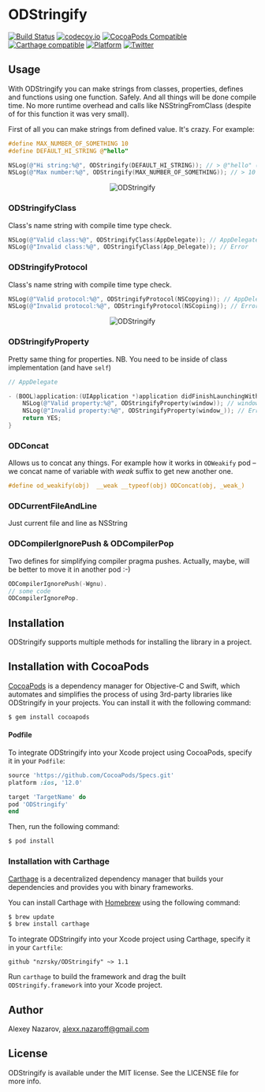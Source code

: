 # ODStringify

[![Build Status](https://app.travis-ci.com/nzrsky/ODStringify.svg?branch=master)](https://app.travis-ci.com/nzrsky/ODStringify)
[![codecov.io](https://codecov.io/github/nzrsky/ODStringify/coverage.svg?branch=master)](https://codecov.io/github/nzrsky/ODStringify?branch=master)
[![CocoaPods Compatible](https://img.shields.io/cocoapods/v/ODStringify)](https://cocoapods.org/pods/ODStringify)
[![Carthage compatible](https://img.shields.io/badge/Carthage-compatible-4BC51D.svg?style=flat)](https://github.com/Carthage/Carthage)
[![Platform](https://img.shields.io/cocoapods/p/ODStringify?style=flat)](http://cocoadocs.org/docsets/ODStringify)
[![Twitter](https://img.shields.io/badge/twitter-@nzrsky-blue.svg?style=flat)](http://twitter.com/nzrsky)

## Usage

With ODStringify you can make strings from classes, properties, defines and functions
using one function. Safely. 
And all things will be done compile time.
No more runtime overhead and calls like NSStringFromClass 
(despite of for this function it was very small).

First of all you can make strings from defined value. It's crazy. For example:
```objective-c
#define MAX_NUMBER_OF_SOMETHING 10
#define DEFAULT_HI_STRING @"hello"

NSLog(@"Hi string:%@", ODStringify(DEFAULT_HI_STRING)); // > @"hello" (@"@\"hello\"")
NSLog(@"Max number:%@", ODStringify(MAX_NUMBER_OF_SOMETHING)); // > 10 (@"10")
```
<p align="center" >
  <img src="https://github.com/nzrsky/ODStringify/blob/master/assets/1.png?raw=true" alt="ODStringify">
</p>

### ODStringifyClass
Class's name string with compile time type check.
```objective-c
NSLog(@"Valid class:%@", ODStringifyClass(AppDelegate)); // AppDelegate
NSLog(@"Invalid class:%@", ODStringifyClass(App_Delegate)); // Error
```

### ODStringifyProtocol
Class's name string with compile time type check.
```objective-c
NSLog(@"Valid protocol:%@", ODStringifyProtocol(NSCopying)); // AppDelegate
NSLog(@"Invalid protocol:%@", ODStringifyProtocol(NSCopiing)); // Error
```

<p align="center" >
  <img src="https://github.com/nzrsky/ODStringify/blob/master/assets/2.png?raw=true" alt="ODStringify">
</p>

### ODStringifyProperty
Pretty same thing for properties.
NB. You need to be inside of class implementation (and have `self`)
```objective-c
// AppDelegate

- (BOOL)application:(UIApplication *)application didFinishLaunchingWithOptions:(NSDictionary *)launchOptions {
    NSLog(@"Valid property:%@", ODStringifyProperty(window)); // window
    NSLog(@"Invalid property:%@", ODStringifyProperty(window_)); // Error
    return YES;
}
```

### ODConcat
Allows us to concat any things. For example how it works in `ODWeakify` pod –
we concat name of variable with _weak_ suffix to get new another one.

```objective-c
#define od_weakify(obj)  __weak __typeof(obj) ODConcat(obj, _weak_)
```

### ODCurrentFileAndLine
Just current file and line as NSString

### ODCompilerIgnorePush & ODCompilerPop
Two defines for simplifying compiler pragma pushes. Actually, maybe, will be better to move it in another pod :-)

```objective-c
ODCompilerIgnorePush(-Wgnu).
// some code
ODCompilerIgnorePop.
```

## Installation
ODStringify supports multiple methods for installing the library in a project.

## Installation with CocoaPods

[CocoaPods](http://cocoapods.org) is a dependency manager for Objective-C and Swift, which automates and simplifies the process of using 3rd-party libraries like ODStringify in your projects. You can install it with the following command:

```bash
$ gem install cocoapods
```

#### Podfile

To integrate ODStringify into your Xcode project using CocoaPods, specify it in your `Podfile`:

```ruby
source 'https://github.com/CocoaPods/Specs.git'
platform :ios, '12.0'

target 'TargetName' do
pod 'ODStringify'
end
```

Then, run the following command:

```bash
$ pod install
```

### Installation with Carthage

[Carthage](https://github.com/Carthage/Carthage) is a decentralized dependency manager that builds your dependencies and provides you with binary frameworks.

You can install Carthage with [Homebrew](http://brew.sh/) using the following command:

```bash
$ brew update
$ brew install carthage
```

To integrate ODStringify into your Xcode project using Carthage, specify it in your `Cartfile`:

```ogdl
github "nzrsky/ODStringify" ~> 1.1
```

Run `carthage` to build the framework and drag the built `ODStringify.framework` into your Xcode project.


## Author

Alexey Nazarov, alexx.nazaroff@gmail.com

## License

ODStringify is available under the MIT license. See the LICENSE file for more info.
